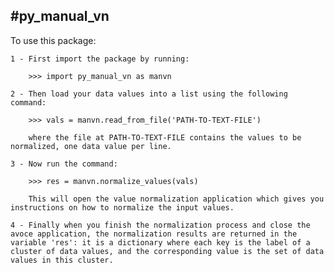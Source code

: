 #py_manual_vn
--------------------------------

To use this package:

    1 - First import the package by running:

        >>> import py_manual_vn as manvn

    2 - Then load your data values into a list using the following command:

        >>> vals = manvn.read_from_file('PATH-TO-TEXT-FILE')

        where the file at PATH-TO-TEXT-FILE contains the values to be normalized, one data value per line.

    3 - Now run the command:

        >>> res = manvn.normalize_values(vals)

        This will open the value normalization application which gives you instructions on how to normalize the input values.

    4 - Finally when you finish the normalization process and close the avoce application, the normalization results are returned in the variable 'res': it is a dictionary where each key is the label of a cluster of data values, and the corresponding value is the set of data values in this cluster.
